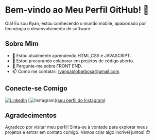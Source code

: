 # Bem-vindo ao Meu Perfil GitHub! 👋

Olá! Eu sou Ryan, estou conhecendo o mundo mobile, apaixonado por tecnologia e desenvolvimento de software.

## Sobre Mim
- 🌱 Estou atualmente aprendendo  HTML,CSS e JAVASCRIPT.
- 👯 Estou procurando colaborar em projetos de código aberto.
- 💬 Pergunte-me sobre FRONT END.
- 📫 Como me contatar: ryanpablobarbosa@gmail.com.

## Conecte-se Comigo
[![LinkedIn](https://img.shields.io/badge/LinkedIn-%230077B5.svg?style=for-the-badge&logo=linkedin&logoColor=white)](https://www.linkedin.com/in/ryan-pablo-90a547196/)
[![Instagram](https://img.shields.io/badge/Instagram-%23E4405F.svg?style=for-the-badge&logo=instagram&logoColor=white)]([seu perfil do Instagram](https://www.instagram.com/ryansky_15/))

## Agradecimentos
Agradeço por visitar meu perfil! Sinta-se à vontade para explorar meus projetos e entrar em contato comigo. Vamos criar algo incrível juntos! 😊
